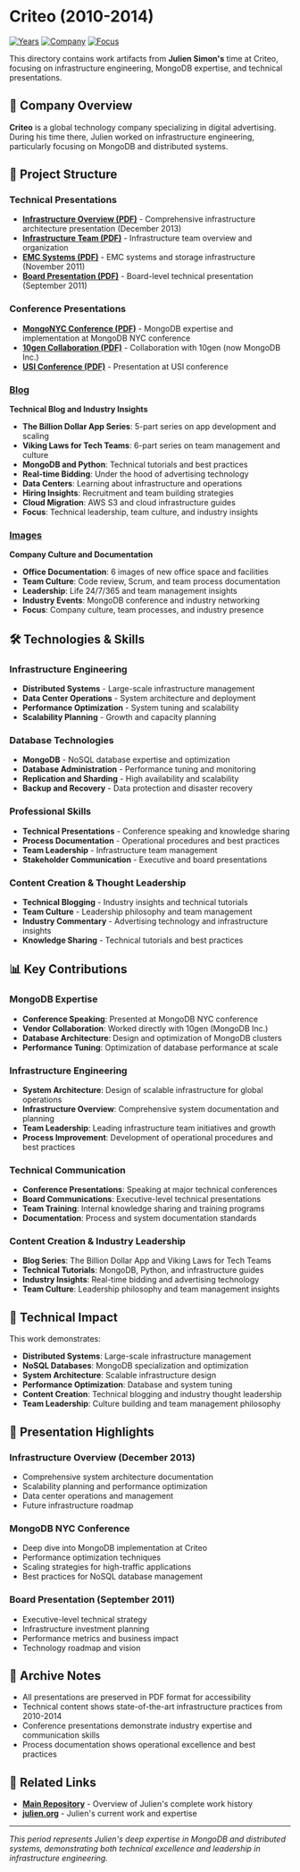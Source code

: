 # Criteo (2010-2014)

[![Years](https://img.shields.io/badge/Years-2010--2014-orange.svg)](https://github.com/juliensimon/work-history)
[![Company](https://img.shields.io/badge/Company-Criteo-blue.svg)](https://github.com/juliensimon/work-history)
[![Focus](https://img.shields.io/badge/Focus-Infrastructure%20%26%20MongoDB-green.svg)](https://github.com/juliensimon/work-history)

This directory contains work artifacts from **Julien Simon's** time at Criteo, focusing on infrastructure engineering, MongoDB expertise, and technical presentations.

## 🏢 Company Overview

**Criteo** is a global technology company specializing in digital advertising. During his time there, Julien worked on infrastructure engineering, particularly focusing on MongoDB and distributed systems.

## 📁 Project Structure

### Technical Presentations
- **[Infrastructure Overview (PDF)](./slides%20JS%20201312%20Infrastructure%20overview.pdf)** - Comprehensive infrastructure architecture presentation (December 2013)
- **[Infrastructure Team (PDF)](./infrastructure_team.pdf)** - Infrastructure team overview and organization
- **[EMC Systems (PDF)](./slides%20JS%20201111%20EMC.pdf)** - EMC systems and storage infrastructure (November 2011)
- **[Board Presentation (PDF)](./slides%20JS%20201109%20board.pdf)** - Board-level technical presentation (September 2011)

### Conference Presentations
- **[MongoNYC Conference (PDF)](./MongoNYC.pdf)** - MongoDB expertise and implementation at MongoDB NYC conference
- **[10gen Collaboration (PDF)](./10gen%20Criteo.pdf)** - Collaboration with 10gen (now MongoDB Inc.)
- **[USI Conference (PDF)](./Criteo%20USI.pdf)** - Presentation at USI conference

### [Blog](./blog/)
**Technical Blog and Industry Insights**

- **The Billion Dollar App Series**: 5-part series on app development and scaling
- **Viking Laws for Tech Teams**: 6-part series on team management and culture
- **MongoDB and Python**: Technical tutorials and best practices
- **Real-time Bidding**: Under the hood of advertising technology
- **Data Centers**: Learning about infrastructure and operations
- **Hiring Insights**: Recruitment and team building strategies
- **Cloud Migration**: AWS S3 and cloud infrastructure guides
- **Focus**: Technical leadership, team culture, and industry insights

### [Images](./images/)
**Company Culture and Documentation**

- **Office Documentation**: 6 images of new office space and facilities
- **Team Culture**: Code review, Scrum, and team process documentation
- **Leadership**: Life 24/7/365 and team management insights
- **Industry Events**: MongoDB conference and industry networking
- **Focus**: Company culture, team processes, and industry presence

## 🛠️ Technologies & Skills

### Infrastructure Engineering
- **Distributed Systems** - Large-scale infrastructure management
- **Data Center Operations** - System architecture and deployment
- **Performance Optimization** - System tuning and scalability
- **Scalability Planning** - Growth and capacity planning

### Database Technologies
- **MongoDB** - NoSQL database expertise and optimization
- **Database Administration** - Performance tuning and monitoring
- **Replication and Sharding** - High availability and scalability
- **Backup and Recovery** - Data protection and disaster recovery

### Professional Skills
- **Technical Presentations** - Conference speaking and knowledge sharing
- **Process Documentation** - Operational procedures and best practices
- **Team Leadership** - Infrastructure team management
- **Stakeholder Communication** - Executive and board presentations

### Content Creation & Thought Leadership
- **Technical Blogging** - Industry insights and technical tutorials
- **Team Culture** - Leadership philosophy and team management
- **Industry Commentary** - Advertising technology and infrastructure insights
- **Knowledge Sharing** - Technical tutorials and best practices

## 📊 Key Contributions

### MongoDB Expertise
- **Conference Speaking**: Presented at MongoDB NYC conference
- **Vendor Collaboration**: Worked directly with 10gen (MongoDB Inc.)
- **Database Architecture**: Design and optimization of MongoDB clusters
- **Performance Tuning**: Optimization of database performance at scale

### Infrastructure Engineering
- **System Architecture**: Design of scalable infrastructure for global operations
- **Infrastructure Overview**: Comprehensive system documentation and planning
- **Team Leadership**: Leading infrastructure team initiatives and growth
- **Process Improvement**: Development of operational procedures and best practices

### Technical Communication
- **Conference Presentations**: Speaking at major technical conferences
- **Board Communications**: Executive-level technical presentations
- **Team Training**: Internal knowledge sharing and training programs
- **Documentation**: Process and system documentation standards

### Content Creation & Industry Leadership
- **Blog Series**: The Billion Dollar App and Viking Laws for Tech Teams
- **Technical Tutorials**: MongoDB, Python, and infrastructure guides
- **Industry Insights**: Real-time bidding and advertising technology
- **Team Culture**: Leadership philosophy and team management insights

## 🎯 Technical Impact

This work demonstrates:
- **Distributed Systems**: Large-scale infrastructure management
- **NoSQL Databases**: MongoDB specialization and optimization
- **System Architecture**: Scalable infrastructure design
- **Performance Optimization**: Database and system tuning
- **Content Creation**: Technical blogging and industry thought leadership
- **Team Leadership**: Culture building and team management philosophy



## 📄 Presentation Highlights

### Infrastructure Overview (December 2013)
- Comprehensive system architecture documentation
- Scalability planning and performance optimization
- Data center operations and management
- Future infrastructure roadmap

### MongoDB NYC Conference
- Deep dive into MongoDB implementation at Criteo
- Performance optimization techniques
- Scaling strategies for high-traffic applications
- Best practices for NoSQL database management

### Board Presentation (September 2011)
- Executive-level technical strategy
- Infrastructure investment planning
- Performance metrics and business impact
- Technology roadmap and vision

## 📄 Archive Notes

- All presentations are preserved in PDF format for accessibility
- Technical content shows state-of-the-art infrastructure practices from 2010-2014
- Conference presentations demonstrate industry expertise and communication skills
- Process documentation shows operational excellence and best practices

## 🔗 Related Links

- **[Main Repository](../../README.md)** - Overview of Julien's complete work history
- **[julien.org](https://julien.org)** - Julien's current work and expertise

---

*This period represents Julien's deep expertise in MongoDB and distributed systems, demonstrating both technical excellence and leadership in infrastructure engineering.* 